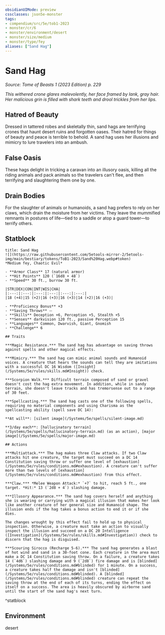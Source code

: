 ```yaml
---
obsidianUIMode: preview
cssclasses: json5e-monster
tags:
- compendium/src/5e/tob1-2023
- monster/cr/6
- monster/environment/desert
- monster/size/medium
- monster/type/fey
aliases: ["Sand Hag"]
---
```

# Sand Hag
*Source: Tome of Beasts 1 (2023 Edition) p. 229*  

*This withered crone glares malevolently, her face framed by lank, gray hair. Her malicious grin is filled with shark teeth and drool trickles from her lips.*

## Hatred of Beauty

Dressed in tattered robes and skeletally thin, sand hags are terrifying crones that haunt desert ruins and forgotten oases. Their hatred for things of beauty and peace is terrible to behold. A sand hag uses her illusions and mimicry to lure travelers into an ambush.

## False Oasis

These hags delight in tricking a caravan into an illusory oasis, killing all the riding animals and pack animals so the travelers can't flee, and then terrifying and slaughtering them one by one.

## Drain Bodies

For the slaughter of animals or humanoids, a sand hag prefers to rely on her claws, which drain the moisture from her victims. They leave the mummified remnants in postures of life—tied to a saddle or atop a guard tower—to terrify others.

## Statblock

```ad-statblock
title: Sand Hag
![](https://raw.githubusercontent.com/5etools-mirror-2/5etools-img/main/bestiary/tokens/ToB1-2023/Sand%20Hag.webp#token)
*Medium fey, Chaotic Evil*

- **Armor Class** 17 (natural armor)
- **Hit Points** 120 (`16d8 + 48`)
- **Speed** 30 ft., burrow 30 ft.

|STR|DEX|CON|INT|WIS|CHA|
|:---:|:---:|:---:|:---:|:---:|:---:|
|18 (+4)|15 (+2)|16 (+3)|16 (+3)|14 (+2)|16 (+3)|

- **Proficiency Bonus** +3
- **Saving Throws** ⏤
- **Skills** Deception +6, Perception +5, Stealth +5
- **Senses** darkvision 120 ft., passive Perception 15
- **Languages** Common, Dwarvish, Giant, Gnomish
- **Challenge** 6

## Traits

***Magic Resistance.*** The sand hag has advantage on saving throws against spells and other magical effects.

***Mimicry.*** The sand hag can mimic animal sounds and Humanoid voices. A creature that hears the sounds can tell they are imitations with a successful DC 16 Wisdom ([Insight](/Systems/5e/rules/skills.md#Insight)) check.

***Scorpion Walk.*** Difficult terrain composed of sand or gravel doesn't cost the hag extra movement. In addition, while in sandy terrain, she doesn't leave tracks and has tremorsense out to a range of 30 feet.

***Spellcasting.*** The sand hag casts one of the following spells, requiring no material components and using Charisma as the spellcasting ability (spell save DC 14):

**At will**: [silent image](/Systems/5e/spells/silent-image.md)

**3/day each**: [hallucinatory terrain](/Systems/5e/spells/hallucinatory-terrain.md) (as an action), [major image](/Systems/5e/spells/major-image.md)

## Actions

***Multiattack.*** The hag makes three Claw attacks. If two Claw attacks hit one creature, the target must succeed on a DC 14 Constitution saving throw or suffer one level of [exhaustion](/Systems/5e/rules/conditions.md#exhaustion). A creature can't suffer more than two levels of [exhaustion](/Systems/5e/rules/conditions.md#exhaustion) from this effect.

***Claw.*** *Melee Weapon Attack:* `+7` to hit, reach 5 ft., one target. *Hit:* 13 (`2d8 + 4`) slashing damage.

***Illusory Appearance.*** The sand hag covers herself and anything she is wearing or carrying with a magical illusion that makes her look like another creature of her general size and Humanoid shape. The illusion ends if the hag takes a bonus action to end it or if she dies.

The changes wrought by this effect fail to hold up to physical inspection. Otherwise, a creature must take an action to visually inspect the illusion and succeed on a DC 20 Intelligence ([Investigation](/Systems/5e/rules/skills.md#Investigation)) check to discern that the hag is disguised.

***Scouring Sirocco (Recharge 5-6).*** The sand hag generates a blast of hot wind and sand in a 30-foot cone. Each creature in the area must make a DC 14 Constitution saving throw. On a failure, a creature takes 14 (`4d6`) slashing damage and 9 (`2d8`) fire damage and is [blinded](/Systems/5e/rules/conditions.md#blinded) for 1 minute. On a success, a creature takes half the damage and isn't [blinded](/Systems/5e/rules/conditions.md#blinded). A [blinded](/Systems/5e/rules/conditions.md#blinded) creature can repeat the saving throw at the end of each of its turns, ending the effect on itself on a success. The area is heavily obscured by airborne sand until the start of the sand hag's next turn.
```
^statblock

## Environment

desert